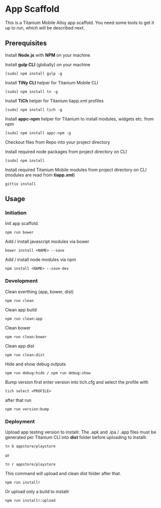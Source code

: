 # App Scaffold

This is a Titanium Mobile Alloy app scaffold. You need some tools to get it up to run, which will be described next.


## Prerequisites

Install **Node.js** with **NPM** on your machine

Install **gulp CLI** (globally) on your machine 

	[sudo] npm install gulp -g

Install **TiNy CLI** helper for Titanium Mobile CLI

	[sudo] npm install tn -g
	
Install **TiCh** helper for Titanium tiapp.xml profiles

	[sudo] npm install tich -g
	
Install **appc-npm** helper for Titanium to install modules, widgets etc. from npm

	[sudo] npm install appc-npm -g

Checkout files from Repo into your project directory

Install required node packages from project directory on CLI
	
	[sudo] npm install

Install required Titanium Mobile modules from project directory on CLI (modules are read from **tiapp.xml**) 
	
	gittio install


## Usage
### Initiation

Init app scaffold.   

	npm run bower

Add / install javascript modules via bower

	bower install <NAME> --save

Add / install node modules via npm 

	npm install <NAME> --save-dev


### Development

Clean everthing (app, bower, dist)

	npm run clean

Clean app build

	npm run clean:app
	
Clean bower

	npm run clean:bower

Clean app dist

	npm run clean:dist
	
Hide and show debug outputs

	npm run debug:hide / npm run debug:show
	
Bump version first enter version into tich.cfg and select the profile with
	
	tich select <PROFILE>
	
after that run

	npm run version:bump
	
	
	
### Deployment

Upload app testing version to installr. The .apk and .ipa / .app files must be generated per Titanium CLI into **dist** folder before uploading to installr. 
	
	tn b appstore/playstore 
	
or 
	
	tn r appstore/playstore
	
This command will upload and clean dist folder after that.

	npm run installr
	
Or upload only a build to installr

	npm run installr:upload